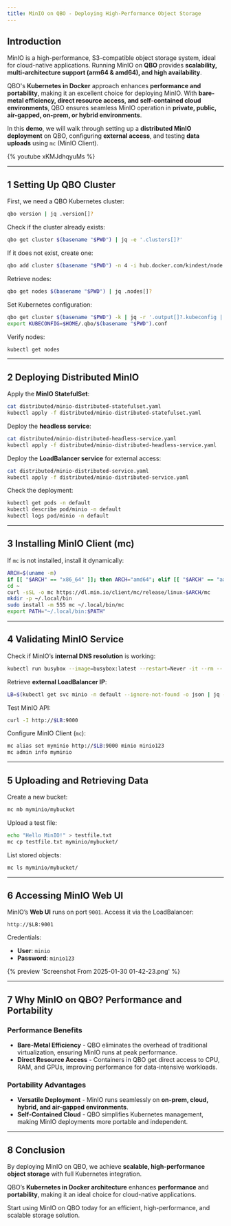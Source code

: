 ```yaml
---
title: MinIO on QBO - Deploying High-Performance Object Storage
---
```


## **Introduction**

MinIO is a high-performance, S3-compatible object storage system, ideal for cloud-native applications. Running MinIO on **QBO** provides **scalability, multi-architecture support (arm64 & amd64), and high availability**.

QBO's **Kubernetes in Docker** approach enhances **performance and portability**, making it an excellent choice for deploying MinIO. With **bare-metal efficiency, direct resource access, and self-contained cloud environments**, QBO ensures seamless MinIO operation in **private, public, air-gapped, on-prem, or hybrid environments**.

In this **demo**, we will walk through setting up a **distributed MinIO deployment** on QBO, configuring **external access**, and testing **data uploads** using `mc` (MinIO Client).

{% youtube xKMJdhqyuMs %}

---

## **1 Setting Up QBO Cluster**

First, we need a QBO Kubernetes cluster:

```bash
qbo version | jq .version[]?
```

Check if the cluster already exists:

```bash
qbo get cluster $(basename "$PWD") | jq -e '.clusters[]?'
```

If it does not exist, create one:

```bash
qbo add cluster $(basename "$PWD") -n 4 -i hub.docker.com/kindest/node:v1.32.0 | jq
```

Retrieve nodes:

```bash
qbo get nodes $(basename "$PWD") | jq .nodes[]?
```

Set Kubernetes configuration:

```bash
qbo get cluster $(basename "$PWD") -k | jq -r '.output[]?.kubeconfig | select( . != null)' > $HOME/.qbo/$(basename "$PWD").conf
export KUBECONFIG=$HOME/.qbo/$(basename "$PWD").conf
```

Verify nodes:

```bash
kubectl get nodes
```

---

## **2 Deploying Distributed MinIO**

Apply the **MinIO StatefulSet**:

```bash
cat distributed/minio-distributed-statefulset.yaml
kubectl apply -f distributed/minio-distributed-statefulset.yaml
```

Deploy the **headless service**:

```bash
cat distributed/minio-distributed-headless-service.yaml
kubectl apply -f distributed/minio-distributed-headless-service.yaml
```

Deploy the **LoadBalancer service** for external access:

```bash
cat distributed/minio-distributed-service.yaml
kubectl apply -f distributed/minio-distributed-service.yaml
```

Check the deployment:

```bash
kubectl get pods -n default
kubectl describe pod/minio -n default
kubectl logs pod/minio -n default
```

---

## **3 Installing MinIO Client (mc)**

If `mc` is not installed, install it dynamically:

```bash
ARCH=$(uname -m)
if [[ "$ARCH" == "x86_64" ]]; then ARCH="amd64"; elif [[ "$ARCH" == "aarch64" ]]; then ARCH="arm64"; else echo "Unsupported architecture: $ARCH"; exit 1; fi
cd ~
curl -sSL -o mc https://dl.min.io/client/mc/release/linux-$ARCH/mc
mkdir -p ~/.local/bin
sudo install -m 555 mc ~/.local/bin/mc
export PATH="~/.local/bin:$PATH"
```

---

## **4 Validating MinIO Service**

Check if MinIO’s **internal DNS resolution** is working:

```bash
kubectl run busybox --image=busybox:latest --restart=Never -it --rm -- nslookup minio.default.svc.cluster.local
```

Retrieve **external LoadBalancer IP**:

```bash
LB=$(kubectl get svc minio -n default --ignore-not-found -o json | jq -r '.spec.externalIPs[0] | select ( . != null)')
```

Test MinIO API:

```bash
curl -I http://$LB:9000
```

Configure MinIO Client (`mc`):

```bash
mc alias set myminio http://$LB:9000 minio minio123
mc admin info myminio
```

---

## **5 Uploading and Retrieving Data**

Create a new bucket:

```bash
mc mb myminio/mybucket
```

Upload a test file:

```bash
echo "Hello MinIO!" > testfile.txt
mc cp testfile.txt myminio/mybucket/
```

List stored objects:

```bash
mc ls myminio/mybucket/
```

---

## **6 Accessing MinIO Web UI**

MinIO’s **Web UI** runs on port `9001`. Access it via the LoadBalancer:

```
http://$LB:9001
```

Credentials:

- **User**: `minio`
- **Password**: `minio123`

{% preview 'Screenshot From 2025-01-30 01-42-23.png' %}

---

## **7 Why MinIO on QBO? Performance and Portability**

### **Performance Benefits**

- **Bare-Metal Efficiency** - QBO eliminates the overhead of traditional virtualization, ensuring MinIO runs at peak performance.
- **Direct Resource Access** - Containers in QBO get direct access to CPU, RAM, and GPUs, improving performance for data-intensive workloads.

### **Portability Advantages**

- **Versatile Deployment** - MinIO runs seamlessly on **on-prem, cloud, hybrid, and air-gapped environments**.
- **Self-Contained Cloud** - QBO simplifies Kubernetes management, making MinIO deployments more portable and independent.

---

## **8 Conclusion**

By deploying MinIO on QBO, we achieve **scalable, high-performance object storage** with full Kubernetes integration.

QBO’s **Kubernetes in Docker architecture** enhances **performance** and **portability**, making it an ideal choice for cloud-native applications.

Start using MinIO on QBO today for an efficient, high-performance, and scalable storage solution.
